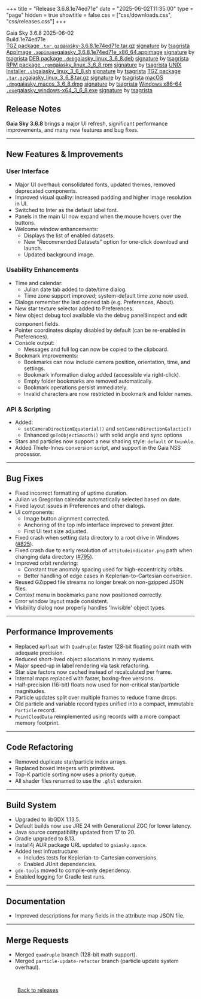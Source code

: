 +++
title = "Release 3.6.8.1e74ed71e"
date = "2025-06-02T11:35:00"
type = "page"
hidden = true
showtitle = false
css = ["css/downloads.css", "css/releases.css"]
+++

<div class="download-container">
<div id="download-title">
<i class="gs-mdi-tag"></i>
Gaia Sky <span class="downloads-version">3.6.8</span> 
<time class="downloads-releasedate" datetime="2025-06-02T13:35:00" title="Published: 2025-06-02T13:35:00"><i class="gs-mdi-calendar"></i> 2025-06-02</time>
<div class="downloads-build">Build 1e74ed71e</div></div>
<div class="download-section">
<a href="https://gaia.ari.uni-heidelberg.de/gaiasky/releases/3.6.8.1e74ed71e/gaiasky-3.6.8.1e74ed71e.tar.gz" class="download-button"><i class="gs-mdi-zip-box icon-button"></i> TGZ package <code>.tar.gz</code><span class="download-sub">gaiasky-3.6.8.1e74ed71e.tar.gz</span></a>
<span class="signature">
<a href="https://gaia.ari.uni-heidelberg.de/gaiasky/releases/3.6.8.1e74ed71e/gaiasky-3.6.8.1e74ed71e.tar.gz.sig">signature</a>  by  <a href="https://keyserver.ubuntu.com/pks/lookup?search=0x448C2B189756743013D5F7C22FD2A59C1D734C1F&fingerprint=on&op=index">tsagrista</a>
</span>
<a href="https://gaia.ari.uni-heidelberg.de/gaiasky/releases/3.6.8.1e74ed71e/gaiasky_3.6.8.1e74ed71e_x86_64.appimage" class="download-button"><i class="gs-material-symbols-box icon-button"></i> AppImage <code>.appimage</code><span class="download-sub">gaiasky_3.6.8.1e74ed71e_x86_64.appimage</span></a>
<span class="signature">
<a href="https://gaia.ari.uni-heidelberg.de/gaiasky/releases/3.6.8.1e74ed71e/gaiasky_3.6.8.1e74ed71e_x86_64.appimage.sig">signature</a>  by  <a href="https://keyserver.ubuntu.com/pks/lookup?search=0x448C2B189756743013D5F7C22FD2A59C1D734C1F&fingerprint=on&op=index">tsagrista</a>
</span>
<a href="https://gaia.ari.uni-heidelberg.de/gaiasky/releases/3.6.8.1e74ed71e/gaiasky_linux_3_6_8.deb" class="download-button"><i class="gs-mdi-debian icon-button"></i> DEB package <code>.deb</code><span class="download-sub">gaiasky_linux_3_6_8.deb</span></a>
<span class="signature">
<a href="https://gaia.ari.uni-heidelberg.de/gaiasky/releases/3.6.8.1e74ed71e/gaiasky_linux_3_6_8.deb.sig">signature</a>  by  <a href="https://keyserver.ubuntu.com/pks/lookup?search=0x448C2B189756743013D5F7C22FD2A59C1D734C1F&fingerprint=on&op=index">tsagrista</a>
</span>
<a href="https://gaia.ari.uni-heidelberg.de/gaiasky/releases/3.6.8.1e74ed71e/gaiasky_linux_3_6_8.rpm" class="download-button"><i class="gs-mdi-fedora icon-button"></i> RPM package <code>.rpm</code><span class="download-sub">gaiasky_linux_3_6_8.rpm</span></a>
<span class="signature">
<a href="https://gaia.ari.uni-heidelberg.de/gaiasky/releases/3.6.8.1e74ed71e/gaiasky_linux_3_6_8.rpm.sig">signature</a>  by  <a href="https://keyserver.ubuntu.com/pks/lookup?search=0x448C2B189756743013D5F7C22FD2A59C1D734C1F&fingerprint=on&op=index">tsagrista</a>
</span>
<a href="https://gaia.ari.uni-heidelberg.de/gaiasky/releases/3.6.8.1e74ed71e/gaiasky_linux_3_6_8.sh" class="download-button"><i class="gs-token-unix icon-button"></i> UNIX Installer <code>.sh</code><span class="download-sub">gaiasky_linux_3_6_8.sh</span></a>
<span class="signature">
<a href="https://gaia.ari.uni-heidelberg.de/gaiasky/releases/3.6.8.1e74ed71e/gaiasky_linux_3_6_8.sh.sig">signature</a>  by  <a href="https://keyserver.ubuntu.com/pks/lookup?search=0x448C2B189756743013D5F7C22FD2A59C1D734C1F&fingerprint=on&op=index">tsagrista</a>
</span>
<a href="https://gaia.ari.uni-heidelberg.de/gaiasky/releases/3.6.8.1e74ed71e/gaiasky_linux_3_6_8.tar.gz" class="download-button"><i class="gs-mdi-zip-box icon-button"></i> TGZ package <code>.tar.gz</code><span class="download-sub">gaiasky_linux_3_6_8.tar.gz</span></a>
<span class="signature">
<a href="https://gaia.ari.uni-heidelberg.de/gaiasky/releases/3.6.8.1e74ed71e/gaiasky_linux_3_6_8.tar.gz.sig">signature</a>  by  <a href="https://keyserver.ubuntu.com/pks/lookup?search=0x448C2B189756743013D5F7C22FD2A59C1D734C1F&fingerprint=on&op=index">tsagrista</a>
</span>
<a href="https://gaia.ari.uni-heidelberg.de/gaiasky/releases/3.6.8.1e74ed71e/gaiasky_macos_3_6_8.dmg" class="download-button"><i class="gs-fa6-brands-apple icon-button"></i> macOS <code>.dmg</code><span class="download-sub">gaiasky_macos_3_6_8.dmg</span></a>
<span class="signature">
<a href="https://gaia.ari.uni-heidelberg.de/gaiasky/releases/3.6.8.1e74ed71e/gaiasky_macos_3_6_8.dmg.sig">signature</a>  by  <a href="https://keyserver.ubuntu.com/pks/lookup?search=0x448C2B189756743013D5F7C22FD2A59C1D734C1F&fingerprint=on&op=index">tsagrista</a>
</span>
<a href="https://gaia.ari.uni-heidelberg.de/gaiasky/releases/3.6.8.1e74ed71e/gaiasky_windows-x64_3_6_8.exe" class="download-button"><i class="gs-fa6-brands-windows icon-button"></i> Windows x86-64 <code>.exe</code><span class="download-sub">gaiasky_windows-x64_3_6_8.exe</span></a>
<span class="signature">
<a href="https://gaia.ari.uni-heidelberg.de/gaiasky/releases/3.6.8.1e74ed71e/gaiasky_windows-x64_3_6_8.exe.sig">signature</a>  by  <a href="https://keyserver.ubuntu.com/pks/lookup?search=0x448C2B189756743013D5F7C22FD2A59C1D734C1F&fingerprint=on&op=index">tsagrista</a>
</span>
</div>
</div>

<section class="release-notes">

# Release Notes


**Gaia Sky 3.6.8** brings a major UI refresh, significant performance improvements, and many new features and bug fixes.

---

## New Features & Improvements

### User Interface
- Major UI overhaul: consolidated fonts, updated themes, removed deprecated components.
- Improved visual quality: increased padding and higher image resolution in UI.
- Switched to Inter as the default label font.
- Panels in the main UI now expand when the mouse hovers over the buttons.
- Welcome window enhancements:
  - Displays the list of enabled datasets.
  - New "Recommended Datasets" option for one-click download and launch.
  - Updated background image.

### Usability Enhancements
- Time and calendar:
  - Julian date tab added to date/time dialog.
  - Time zone support improved; system-default time zone now used.
- Dialogs remember the last opened tab (e.g. Preferences, About).
- New star texture selector added to Preferences.
- New object debug tool available via the debug panelâinspect and edit component fields.
- Pointer coordinates display disabled by default (can be re-enabled in Preferences).
- Console output:
  - Messages and full log can now be copied to the clipboard.
- Bookmark improvements:
  - Bookmarks can now include camera position, orientation, time, and settings.
  - Bookmark information dialog added (accessible via right-click).
  - Empty folder bookmarks are removed automatically.
  - Bookmark operations persist immediately.
  - Invalid characters are now restricted in bookmark and folder names.

### API & Scripting
- Added:
  - `setCameraDirectionEquatorial()` and `setCameraDirectionGalactic()`
  - Enhanced `goToObjectSmooth()` with solid angle and sync options
- Stars and particles now support a new shading style: `default` or `twinkle`.
- Added Thiele-Innes conversion script, and support in the Gaia NSS processor.

---

## Bug Fixes

- Fixed incorrect formatting of uptime duration.
- Julian vs Gregorian calendar automatically selected based on date.
- Fixed layout issues in Preferences and other dialogs.
- UI components:
  - Image button alignment corrected.
  - Anchoring of the top info interface improved to prevent jitter.
  - First UI text size adjusted.
- Fixed crash when setting data directory to a root drive in Windows ([#825](https://codeberg.org/gaiasky/gaiasky/issues/825)).
- Fixed crash due to early resolution of `attitudeindicator.png` path when changing data directory ([#795](https://codeberg.org/gaiasky/gaiasky/issues/795)).
- Improved orbit rendering:
  - Constant true anomaly spacing used for high-eccentricity orbits.
  - Better handling of edge cases in Keplerian-to-Cartesian conversion.
- Reused GZipped file streams no longer break on non-gzipped JSON files.
- Context menu in bookmarks pane now positioned correctly.
- Error window layout made consistent.
- Visibility dialog now properly handles 'Invisible' object types.

---

## Performance Improvements

- Replaced `Apfloat` with `Quadruple`: faster 128-bit floating point math with adequate precision.
- Reduced short-lived object allocations in many systems.
- Major speed-up in label rendering via task refactoring.
- Star size factors now cached instead of recalculated per frame.
- Internal maps replaced with faster, boxing-free versions.
- Half-precision (16-bit) floats now used for non-critical star/particle magnitudes.
- Particle updates split over multiple frames to reduce frame drops.
- Old particle and variable record types unified into a compact, immutable `Particle` record.
- `PointCloudData` reimplemented using records with a more compact memory footprint.

---

## Code Refactoring

- Removed duplicate star/particle index arrays.
- Replaced boxed integers with primitives.
- Top-K particle sorting now uses a priority queue.
- All shader files renamed to use the `.glsl` extension.

---

## Build System

- Upgraded to libGDX 1.13.5.
- Default builds now use JRE 24 with Generational ZGC for lower latency.
- Java source compatibility updated from 17 to 20.
- Gradle upgraded to 8.13.
- Install4j AUR package URL updated to `gaiasky.space`.
- Added test infrastructure:
  - Includes tests for Keplerian-to-Cartesian conversions.
  - Enabled JUnit dependencies.
- `gdx-tools` moved to compile-only dependency.
- Enabled logging for Gradle test runs.

---

## Documentation

- Improved descriptions for many fields in the attribute map JSON file.

---

## Merge Requests

- Merged `quadruple` branch (128-bit math support).
- Merged `particle-update-refactor` branch (particle update system overhaul).

</section>


<p class="center-text" style="padding: 30px;"><a href="/downloads/releases"><i class="gs-mdi-arrow-left-bold-circle"></i> Back to releases</a>
</p>

